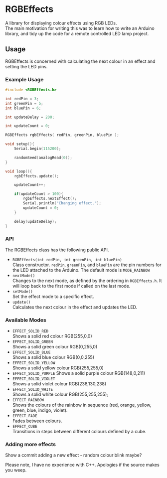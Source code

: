 # RGBEffects

A library for displaying colour effects using RGB LEDs.  
The main motivation for writing this was to learn how to write an Arduino library, and tidy up the code for a remote controlled LED lamp project.  

## Usage

RGBEffects is concerned with calculating the next colour in an effect and setting the LED pins. 

### Example Usage

```c
#include <RGBEffects.h>

int redPin = 3;
int greenPin = 5;
int bluePin = 6;

int updateDelay = 200;

int updateCount = 0;

RGBEffects rgbEffects( redPin, greenPin, bluePin );

void setup(){
	Serial.begin(115200);

	randomSeed(analogRead(0));
}

void loop(){
	rgbEffects.update();

	updateCount++;

	if(updateCount > 100){
		rgbEffects.nextEffect();
		Serial.println("Changing effect.");
		updateCount = 0;
	}

	delay(updateDelay);
}
```

### API

The RGBEffects class has the following public API.

* `RGBEffects(int redPin, int greenPin, int bluePin)`  
  Class constructor. `redPin`, `greenPin`, and `bluePin` are the pin numbers for the LED attached to the Arduino. 
  The default mode is `MODE_RAINBOW`
* `nextMode()`  
   Changes to the next mode, as defined by the ordering in `RGBEffects.h`. It will loop back to the first mode if called on the last mode.
* `setMode()`  
  Set the effect mode to a specific effect. 
* `update()`  
  Calculates the next colour in the effect and updates the LED.

### Available Modes

* `EFFECT_SOLID_RED`  
  Shows a solid red colour RGB(255,0,0)
* `EFFECT_SOLID_GREEN`  
  Shows a solid green colour RGB(0,255,0)
* `EFFECT_SOLID_BLUE`  
  Shows a solid blue colour RGB(0,0,255) 
* `EFFECT_SOLID_YELLOW`  
  Shows a solid yellow colour RGB(255,255,0)
* `EFFECT_SOLID_PURPLE` 
  Shows a solid purple colour RGB(148,0,211) 
* `EFFECT_SOLID_VIOLET`  
  Shows a solid violet colour RGB(238,130,238)
* `EFFECT_SOLID_WHITE`  
  Shows a solid white colour RGB(255,255,255);
* `EFFECT_RAINBOW`  
  Shows the colours of the rainbow in sequence (red, orange, yellow, green, blue, indigo, violet).
* `EFFECT_FADE`  
  Fades between colours.
* `EFFECT_CUBE`  
  Transitions in steps between different colours defined by a cube. 
  
### Adding more effects

Show a commit adding a new effect - random colour blink maybe?

Please note, I have no experience with C++. Apologies if the source makes you weep.
